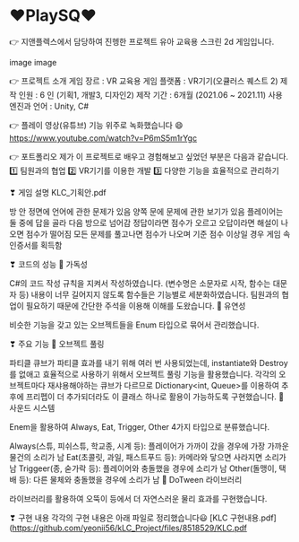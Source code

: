 # ❤PlaySQ❤
👉 지앤플렉스에서 담당하여 진헹한 프로젝트
유아 교육용 스크린 2d 게임입니다.

image image

👉 프로젝트 소개
게임 장르 : VR 교육용 게임
플랫폼 : VR기기(오큘러스 퀘스트 2)
제작 인원 : 6 인 (기획1, 개발3, 디자인2)
제작 기간 : 6개월 (2021.06 ~ 2021.11)
사용 엔진과 언어 : Unity, C#

👉 플레이 영상(유튜브)
기능 위주로 녹화했습니다 😄
https://www.youtube.com/watch?v=P6mS5m1rYgc



👉 포트폴리오
제가 이 프로젝트로 배우고 경험해보고 싶었던 부분은 다음과 같습니다.
1️⃣ 팀원과의 협업
2️⃣ VR기기를 이용한 개발
3️⃣ 다양한 기능을 효율적으로 관리하기

❣ 게임 설명
KLC_기획안.pdf

방 안 정면에 언어에 관한 문제가 있음
양쪽 문에 문제에 관한 보기가 있음
플레이어는 둘 중에 답을 골라 다음 방으로 넘어감
정답이라면 점수가 오르고 오답이라면 해설이 나오면 점수가 떨어짐
모든 문제를 풀고나면 점수가 나오며 기준 점수 이상일 경우 게임 속 인증서를 획득함

❣ 코드의 성능
💙 가독성

C#의 코드 작성 규칙을 지켜서 작성하였습니다. (변수명은 소문자로 시작, 함수는 대문자 등)
내용이 너무 길어지지 않도록 함수들은 기능별로 세분화하였습니다.
팀원과의 협업이 필요하기 때문에 간단한 주석을 이용해 이해를 도왔습니다.
💙 유연성

비슷한 기능을 갖고 있는 오브젝트들을 Enum 타입으로 묶어서 관리했습니다.

❣ 주요 기능
💚 오브젝트 풀링

파티클 큐브가 파티클 효과를 내기 위해 여러 번 사용되었는데, instantiate와 Destroy를 없애고 효율적으로 사용하기 위해서 오브젝트 풀링 기능을 활용했습니다.
각각의 오브젝트마다 재샤용해야하는 큐브가 다르므로 Dictionary<int, Queue>를 이용하여 추후에 프리펩이 더 추가되더라도 이 클래스 하나로 활용이 가능하도록 구현했습니다.
💚 사운드 시스템

Enem을 활용하여 Always, Eat, Trigger, Other 4가지 타입으로 분류했습니다.

Always(스튜, 피쉬스튜, 학교종, 시계 등): 플레이어가 가까이 갔을 경우에 가장 가까운 물건의 소리가 남
Eat(초콜릿, 과일, 패스트푸드 등): 카메라와 닿으면 사라지면 소리가 남
Triggeer(종, 숟가락 등): 플레이어와 충돌했을 경우에 소리가 남
Other(돌맹이, 택배 등): 다른 물체와 충돌했을 경우에 소리가 남
💚 DoTween 라이브러리

라이브러리를 활용하여 오뚝이 등에서 더 자연스러운 물리 효과를 구현했습니다.


❣ 구현 내용
각각의 구현 내용은 아래 파일로 정리했습니다😃
[KLC 구현내용.pdf](https://github.com/yeonii56/kLC_Project/files/8518529/KLC.pdf
